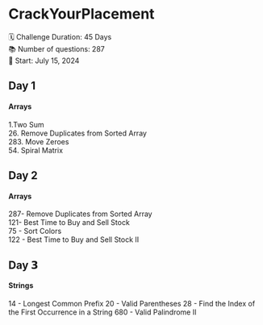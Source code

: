 # CrackYourPlacement
 🗓 Challenge Duration: 45 Days <br>
 📚 Number of questions: 287 <br>
 🚀 Start: July 15, 2024

## Day 1
#### Arrays
1.Two Sum <br>
26. Remove Duplicates from Sorted Array <br>
283. Move Zeroes <br>
54. Spiral Matrix <br>

## Day 2
#### Arrays
287- Remove Duplicates from Sorted Array <br>
121- Best Time to Buy and Sell Stock <br>
75 - Sort Colors <br>
122 - Best Time to Buy and Sell Stock II <br>

## Day 𝟯
#### Strings
14 - Longest Common Prefix
20 - Valid Parentheses
28 - Find the Index of the First Occurrence in a String
680 - Valid Palindrome II
